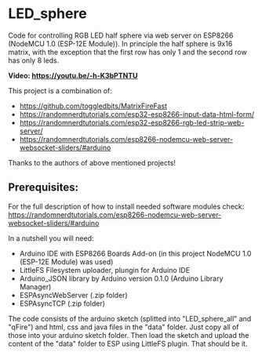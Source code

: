 # LED_sphere
Code for controlling RGB LED half sphere via web server on ESP8266 (NodeMCU 1.0 (ESP-12E Module)).
In principle the half sphere is 9x16 matrix, with the exception that the first row has only 1 and the second row has only 8 leds.

**Video: https://youtu.be/-h-K3bPTNTU**

This project is a combination of:
* https://github.com/toggledbits/MatrixFireFast
* https://randomnerdtutorials.com/esp32-esp8266-input-data-html-form/
* https://randomnerdtutorials.com/esp32-esp8266-rgb-led-strip-web-server/
* https://randomnerdtutorials.com/esp8266-nodemcu-web-server-websocket-sliders/#arduino

Thanks to the authors of above mentioned projects!

## Prerequisites:


  For the full description of how to install needed software modules check:
  https://randomnerdtutorials.com/esp8266-nodemcu-web-server-websocket-sliders/#arduino
  
  In a nutshell you will need:
   * Arduino IDE with ESP8266 Boards Add-on (in this project NodeMCU 1.0 (ESP-12E Module) was used)
   * LittleFS Filesystem uploader, plungin for Arduino IDE
   * Arduino_JSON library by Arduino version 0.1.0 (Arduino Library Manager)
   * ESPAsyncWebServer (.zip folder)
   * ESPAsyncTCP (.zip folder)

The code consists of the arduino sketch (splitted into "LED_sphere_all" and "qFire") and html, css and java files in the "data" folder. Just copy all of those into your arduino
sketch folder. Then load the sketch and upload the content of the "data" folder to ESP using LittleFS plugin. That should be it.
  
